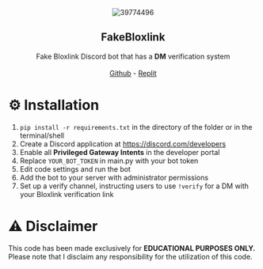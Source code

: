 <div align="center">
  <img src="https://github.com/Severitylol/FakeBloxlink/assets/146803465/f356ed6d-3be2-4a8e-8dc8-c4508820ec6a" alt="39774496">
</div>

<h2 align="center">FakeBloxlink</h2>
<p align="center">
  Fake Bloxlink Discord bot that has a <b>DM</b> verification system
  <br />
  <br />
  <a href="https://github.com/Severitylol/FakeBloxlink.git" target="_blank">Github</a>
  -
  <a href="https://replit.com/@severitylol16/FakeBloxlink" target="_blank">Replit</a>
</p>
</div>

# ⚙️ Installation
1. ```pip install -r requirements.txt``` in the directory of the folder or in the terminal/shell
2. Create a Discord application at https://discord.com/developers
3. Enable all **Privileged Gateway Intents** in the developer portal
4. Replace `YOUR_BOT_TOKEN` in main.py with your bot token
5. Edit code settings and run the bot
6. Add the bot to your server with administrator permissions
7. Set up a verify channel, instructing users to use `!verify` for a DM with your Bloxlink verification link

# ⚠️ Disclaimer
This code has been made exclusively for **EDUCATIONAL PURPOSES ONLY.** Please note that I disclaim any responsibility for the utilization of this code.
